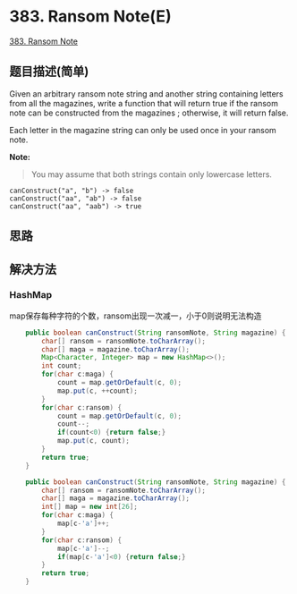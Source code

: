 # 383. Ransom Note(E)
[383. Ransom Note](https://leetcode-cn.com/problems/ransom-note/)

## 题目描述(简单)

Given an arbitrary ransom note string and another string containing letters from all the magazines, write a function that will return true if the ransom note can be constructed from the magazines ; otherwise, it will return false.

Each letter in the magazine string can only be used once in your ransom note.

**Note:**
> You may assume that both strings contain only lowercase letters.
```
canConstruct("a", "b") -> false
canConstruct("aa", "ab") -> false
canConstruct("aa", "aab") -> true
```

## 思路

## 解决方法

### HashMap
map保存每种字符的个数，ransom出现一次减一，小于0则说明无法构造

```java
    public boolean canConstruct(String ransomNote, String magazine) {
        char[] ransom = ransomNote.toCharArray();
        char[] maga = magazine.toCharArray();
        Map<Character, Integer> map = new HashMap<>();
        int count;
        for(char c:maga) {
        	count = map.getOrDefault(c, 0);
        	map.put(c, ++count);
        }
        for(char c:ransom) {
        	count = map.getOrDefault(c, 0);
        	count--;
        	if(count<0) {return false;}
        	map.put(c, count);
        }
        return true;
    }
```
```java
    public boolean canConstruct(String ransomNote, String magazine) {
        char[] ransom = ransomNote.toCharArray();
        char[] maga = magazine.toCharArray();
        int[] map = new int[26];
        for(char c:maga) {
        	map[c-'a']++;
        }
        for(char c:ransom) {
        	map[c-'a']--;
        	if(map[c-'a']<0) {return false;}
        }
        return true;
    }
```





